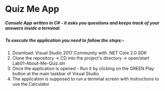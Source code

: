 # Quiz Me App
##### Console App written in C# - it asks you questions and keeps track of your answers inside a terminal.

##### To execute the application you need to follow the steps:-
1. Download: Visual Studio 2017 Community with .NET Core 2.0 SDK
2. Clone the repository -> CD into the project's directory -> open/start Lab01-About-Me-Quiz.sln
3. Once the application is opened - Run it by clicking on the GREEN Play button at the main taskbar of Visual Studio
4. The application is supposed to run a terminal screen with instructions to use the Calculator
